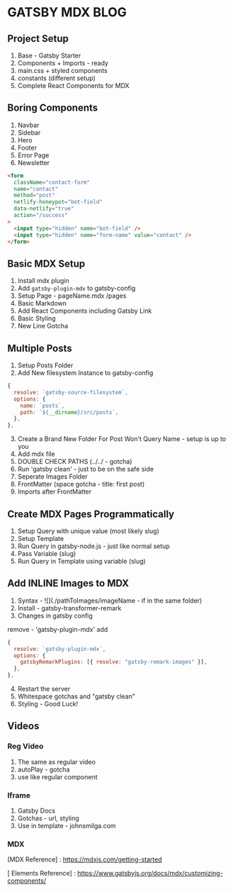 # GATSBY MDX BLOG

## Project Setup

1. Base - Gatsby Starter
2. Components + Imports - ready
3. main.css + styled components
4. constants (different setup)
5. Complete React Components for MDX

## Boring Components

1. Navbar
2. Sidebar
3. Hero
4. Footer
5. Error Page
6. Newsletter

```html
<form
  className="contact-form"
  name="contact"
  method="post"
  netlify-honeypot="bot-field"
  data-netlify="true"
  action="/success"
>
  <input type="hidden" name="bot-field" />
  <input type="hidden" name="form-name" value="contact" />
</form>
```

## Basic MDX Setup

1. Install mdx plugin
2. Add `gatsby-plugin-mdx` to gatsby-config
3. Setup Page - pageName.mdx /pages
4. Basic Markdown
5. Add React Components including Gatsby Link
6. Basic Styling
7. New Line Gotcha

## Multiple Posts

1. Setup Posts Folder
2. Add New filesystem Instance to gatsby-config

```js
{
  resolve: `gatsby-source-filesystem`,
  options: {
    name: `posts`,
    path: `${__dirname}/src/posts`,
  },
},

```

3. Create a Brand New Folder For Post
   Won't Query Name - setup is up to you
4. Add mdx file
5. DOUBLE CHECK PATHS (../../ - gotcha)
6. Run 'gatsby clean' - just to be on the safe side
7. Seperate Images Folder
8. FrontMatter (space gotcha - title: first post)
9. Imports after FrontMatter

## Create MDX Pages Programmatically

1. Setup Query with unique value (most likely slug)
2. Setup Template
3. Run Query in gatsby-node.js - just like normal setup
4. Pass Variable (slug)
5. Run Query in Template using variable (slug)

## Add INLINE Images to MDX

1. Syntax - ![](./pathToImages/imageName - if in the same folder)
2. Install - gatsby-transformer-remark
3. Changes in gatsby config

  remove - 'gatsby-plugin-mdx'
  add

```js
{
  resolve: `gatsby-plugin-mdx`,
  options: {
    gatsbyRemarkPlugins: [{ resolve: "gatsby-remark-images" }],
  },
},
```

4. Restart the server
5. Whitespace gotchas and "gatsby clean"
6. Styling - Good Luck!

## Videos

### Reg Video

1. The same as regular video
2. autoPlay - gotcha
3. use like regular component

### Iframe

1. Gatsby Docs
2. Gotchas - url, styling
3. Use in template - johnsmilga.com

### MDX

[MDX Reference] : <https://mdxjs.com/getting-started>

[ Elements Reference] : <https://www.gatsbyjs.org/docs/mdx/customizing-components/>
